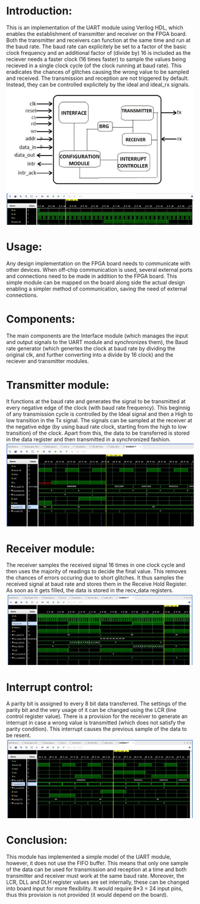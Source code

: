 # Introduction:
This is an implementation of the UART module using Verilog HDL, which enables the establishment of transmitter and receiver on the FPGA board. Both the transmitter and receivers can function at the same time and run at the baud rate. The baud rate can explicitely be set to a factor of the basic clock frequency and an additional factor of (divide by) 16 is included as the reciever needs a faster clock (16 times faster) to sample the values being recieved in a single clock cycle (of the clock running at baud rate). This eradicates the chances of glitches causing the wrong value to be sampled and received. The transmission and reception are not triggered by default. Instead, they can be controlled explicitely by the ideal and ideal_rx signals. ![Block diagram of the UART SoC](https://github.com/shrutiprakashgupta/UART-SoC/blob/main/simultation_output/UART.JPG) ![Clock Generation](https://github.com/shrutiprakashgupta/UART-SoC/blob/main/simultation_output/Timing.JPG)
# Usage:
Any design implementation on the FPGA board needs to communicate with other devices. When off-chip communication is used, several external ports and connections need to be made in addition to the FPGA board. This simple module can be mapped on the board along side the actual design enabling a simpler method of communication, saving the need of external connections.  
# Components:
The main components are the Interface module (which manages the input and output signals to the UART module and synchronizes them), the Baud rate generator (which genertes the clock at baud rate by dividing the original clk, and further converting into a divide by 16 clock) and the reciever and transmitter modules.
# Transmitter module:
It functions at the baud rate and generates the signal to be transmitted at every negative edge of the clock (with baud rate frequency). This beginnig of any transmission cycle is controlled by the Ideal signal and then a High to low transition in the Tx signal. The signals can be sampled at the receiver at the negative edge (by using baud rate clock, starting from the high to low transition) of the clock. Apart from this, the data to be transferred is stored in the data register and then transmitted in a synchronized fashion. ![Transmitter Simulation Output](https://github.com/shrutiprakashgupta/UART-SoC/blob/main/simultation_output/Transmit.JPG)
# Receiver module:
The receiver samples the received signal 16 times in one clock cycle and then uses the majority of readings to decide the final value. This removes the chances of errors occuring due to short glitches. It thus samples the received signal at baud rate and stores them in the Receive Hold Register. As soon as it gets filled, the data is stored in the recv_data registers. ![Receiver Simulation Output](https://github.com/shrutiprakashgupta/UART-SoC/blob/main/simultation_output/Receiver.JPG) 
# Interrupt control: 
A parity bit is assigned to every 8 bit data transferred. The settings of the parity bit and the very usage of it can be changed using the LCR (line control register value). There is a provision for the receiver to generate an interrupt in case a wrong value is transmitted (which does not satisfy the parity condition). This interrupt causes the previous sample of the data to be resent. ![Receiver Simulation Output](https://github.com/shrutiprakashgupta/UART-SoC/blob/main/simultation_output/interrup.JPG) 
# Conclusion:
This module has implemented a simple model of the UART module, however, it does not use the FIFO buffer. This means that only one sample of the data can be used for transmission and reception at a time and both transmitter and receiver must work at the same baud rate. Moreover, the LCR, DLL and DLH register values are set internally, these can be changed into board input for more flexibility. It would require 8*3 = 24 input pins, thus this provision is not provided (it would depend on the board). 
